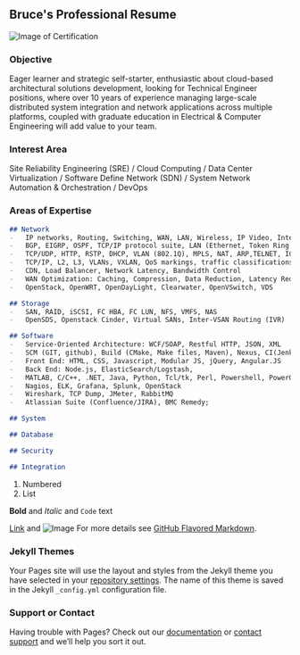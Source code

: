 ## Bruce's Professional Resume

![Image of Certification](https://gbcaptain.github.io/images/all.png)

### Objective

Eager learner and strategic self-starter, enthusiastic about cloud-based architectural solutions development, looking for Technical Engineer positions, where over 10 years of experience managing large-scale distributed system integration and network applications across multiple platforms, coupled with graduate education in Electrical & Computer Engineering will add value to your team.

### Interest Area

Site Reliability Engineering (SRE) / Cloud Computing / Data Center Virtualization / Software Define Network (SDN) / System Network Automation & Orchestration / DevOps



### Areas of Expertise
```markdown
## Network
-	IP networks, Routing, Switching, WAN, LAN, Wireless, IP Video, Internet, Hosting
-	BGP, EIGRP, OSPF, TCP/IP protocol suite, LAN (Ethernet, Token Ring and FDDI); WAN protocols (X.25, Frame Relay, and ATM); IP addressing (CIDR, Subnetting, VLSM)
-	TCP/UDP, HTTP, RSTP, DHCP, VLAN (802.1Q), MPLS, NAT, ARP,TELNET, ICMP, SSL
-	TCP/IP, L2, L3, VLANs, VXLAN, QoS markings, traffic classifications and prioritization, Layer 4-7 inspections
-	CDN, Load Balancer, Network Latency, Bandwidth Control
-	WAN Optimization: Caching, Compression, Data Reduction, Latency Reduction, QoS tagging, Packet coalescing, DNS query/record type/optimization
-	OpenStack, OpenWRT, OpenDayLight, Clearwater, OpenVSwitch, VDS 

## Storage
-	SAN, RAID, iSCSI, FC HBA, FC LUN, NFS, VMFS, NAS
-	OpenSDS, Openstack Cinder, Virtual SANs, Inter-VSAN Routing (IVR) 

## Software
-	Service-Oriented Architecture: WCF/SOAP, Restful HTTP, JSON, XML
-	SCM (GIT, github), Build (CMake, Make files, Maven), Nexus, CI(Jenkins)
-	Front End: HTML, CSS, Javascript, Modular JS, jQuery, Angular.JS
-	Back End: Node.js, ElasticSearch/Logstash, 
-	MATLAB, C/C++, .NET, Java, Python, Tcl/tk, Perl, Powershell, PowerGUI
-	Nagios, ELK, Grafana, Splunk, OpenStack
-	Wireshark, TCP Dump, JMeter, RabbitMQ
-	Atlassian Suite (Confluence/JIRA), BMC Remedy; 

## System

## Database

## Security

## Integration

```

1. Numbered
2. List

**Bold** and _Italic_ and `Code` text

[Link](url) and ![Image](src)
For more details see [GitHub Flavored Markdown](https://guides.github.com/features/mastering-markdown/).

### Jekyll Themes

Your Pages site will use the layout and styles from the Jekyll theme you have selected in your [repository settings](https://github.com/gbcaptain/gbcaptain.github.io/settings). The name of this theme is saved in the Jekyll `_config.yml` configuration file.

### Support or Contact

Having trouble with Pages? Check out our [documentation](https://help.github.com/categories/github-pages-basics/) or [contact support](https://github.com/contact) and we’ll help you sort it out.
